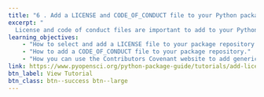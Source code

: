 ```yaml
---
title: "6 . Add a LICENSE and CODE_OF_CONDUCT file to your Python package"
excerpt: "
  License and code of conduct files are important to add to your Python package as they provide instructions for both how users can use your package and also how the community of users should interact with you as a maintainer."
learning_objectives:
    - "How to select and add a LICENSE file to your package repository with a focus on the GitHub interface."
    - "How to add a CODE_OF_CONDUCT file to your package repository."
    - "How you can use the Contributors Covenant website to add generic language as a starting place for your CODE_OF_CONDUCT."
link: https://www.pyopensci.org/python-package-guide/tutorials/add-license-coc.html
btn_label: View Tutorial
btn_class: btn--success btn--large
---
```

